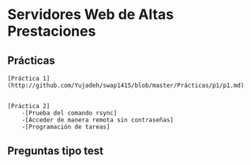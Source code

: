 # Servidores Web de Altas Prestaciones


##  Prácticas
	[Práctica 1](http://github.com/Yujadeh/swap1415/blob/master/Prácticas/p1/p1.md)


	[Práctica 2]
		-[Prueba del comando rsync]
		-[Acceder de manera remota sin contraseñas]
		-[Programación de tareas]

##  Preguntas tipo test
